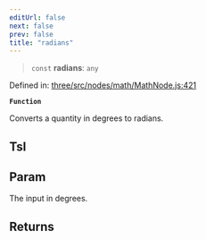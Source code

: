 ```yaml
---
editUrl: false
next: false
prev: false
title: "radians"
---
```


> `const` **radians**: `any`

Defined in: [three/src/nodes/math/MathNode.js:421](https://github.com/DefinitelyMaybe/three-i18n/blob/fa57b79433d1c349ffb23a78727299c8d4190136/three/src/nodes/math/MathNode.js#L421)

**`Function`**

Converts a quantity in degrees to radians.

## Tsl

## Param

The input in degrees.

## Returns

